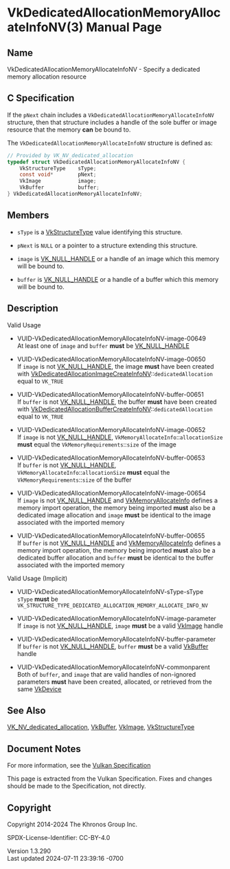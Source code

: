 # VkDedicatedAllocationMemoryAllocateInfoNV(3) Manual Page

## Name

VkDedicatedAllocationMemoryAllocateInfoNV - Specify a dedicated memory
allocation resource



## <a href="#_c_specification" class="anchor"></a>C Specification

If the `pNext` chain includes a
`VkDedicatedAllocationMemoryAllocateInfoNV` structure, then that
structure includes a handle of the sole buffer or image resource that
the memory **can** be bound to.

The `VkDedicatedAllocationMemoryAllocateInfoNV` structure is defined as:

``` c
// Provided by VK_NV_dedicated_allocation
typedef struct VkDedicatedAllocationMemoryAllocateInfoNV {
    VkStructureType    sType;
    const void*        pNext;
    VkImage            image;
    VkBuffer           buffer;
} VkDedicatedAllocationMemoryAllocateInfoNV;
```

## <a href="#_members" class="anchor"></a>Members

- `sType` is a [VkStructureType](https://registry.khronos.org/vulkan/specs/1.3-extensions/man/html/VkStructureType.html) value identifying
  this structure.

- `pNext` is `NULL` or a pointer to a structure extending this
  structure.

- `image` is [VK_NULL_HANDLE](https://registry.khronos.org/vulkan/specs/1.3-extensions/man/html/VK_NULL_HANDLE.html) or a handle of an
  image which this memory will be bound to.

- `buffer` is [VK_NULL_HANDLE](https://registry.khronos.org/vulkan/specs/1.3-extensions/man/html/VK_NULL_HANDLE.html) or a handle of a
  buffer which this memory will be bound to.

## <a href="#_description" class="anchor"></a>Description

Valid Usage

- <a href="#VUID-VkDedicatedAllocationMemoryAllocateInfoNV-image-00649"
  id="VUID-VkDedicatedAllocationMemoryAllocateInfoNV-image-00649"></a>
  VUID-VkDedicatedAllocationMemoryAllocateInfoNV-image-00649  
  At least one of `image` and `buffer` **must** be
  [VK_NULL_HANDLE](https://registry.khronos.org/vulkan/specs/1.3-extensions/man/html/VK_NULL_HANDLE.html)

- <a href="#VUID-VkDedicatedAllocationMemoryAllocateInfoNV-image-00650"
  id="VUID-VkDedicatedAllocationMemoryAllocateInfoNV-image-00650"></a>
  VUID-VkDedicatedAllocationMemoryAllocateInfoNV-image-00650  
  If `image` is not [VK_NULL_HANDLE](https://registry.khronos.org/vulkan/specs/1.3-extensions/man/html/VK_NULL_HANDLE.html), the image
  **must** have been created with
  [VkDedicatedAllocationImageCreateInfoNV](https://registry.khronos.org/vulkan/specs/1.3-extensions/man/html/VkDedicatedAllocationImageCreateInfoNV.html)::`dedicatedAllocation`
  equal to `VK_TRUE`

- <a href="#VUID-VkDedicatedAllocationMemoryAllocateInfoNV-buffer-00651"
  id="VUID-VkDedicatedAllocationMemoryAllocateInfoNV-buffer-00651"></a>
  VUID-VkDedicatedAllocationMemoryAllocateInfoNV-buffer-00651  
  If `buffer` is not [VK_NULL_HANDLE](https://registry.khronos.org/vulkan/specs/1.3-extensions/man/html/VK_NULL_HANDLE.html), the buffer
  **must** have been created with
  [VkDedicatedAllocationBufferCreateInfoNV](https://registry.khronos.org/vulkan/specs/1.3-extensions/man/html/VkDedicatedAllocationBufferCreateInfoNV.html)::`dedicatedAllocation`
  equal to `VK_TRUE`

- <a href="#VUID-VkDedicatedAllocationMemoryAllocateInfoNV-image-00652"
  id="VUID-VkDedicatedAllocationMemoryAllocateInfoNV-image-00652"></a>
  VUID-VkDedicatedAllocationMemoryAllocateInfoNV-image-00652  
  If `image` is not [VK_NULL_HANDLE](https://registry.khronos.org/vulkan/specs/1.3-extensions/man/html/VK_NULL_HANDLE.html),
  `VkMemoryAllocateInfo`::`allocationSize` **must** equal the
  `VkMemoryRequirements`::`size` of the image

- <a href="#VUID-VkDedicatedAllocationMemoryAllocateInfoNV-buffer-00653"
  id="VUID-VkDedicatedAllocationMemoryAllocateInfoNV-buffer-00653"></a>
  VUID-VkDedicatedAllocationMemoryAllocateInfoNV-buffer-00653  
  If `buffer` is not [VK_NULL_HANDLE](https://registry.khronos.org/vulkan/specs/1.3-extensions/man/html/VK_NULL_HANDLE.html),
  `VkMemoryAllocateInfo`::`allocationSize` **must** equal the
  `VkMemoryRequirements`::`size` of the buffer

- <a href="#VUID-VkDedicatedAllocationMemoryAllocateInfoNV-image-00654"
  id="VUID-VkDedicatedAllocationMemoryAllocateInfoNV-image-00654"></a>
  VUID-VkDedicatedAllocationMemoryAllocateInfoNV-image-00654  
  If `image` is not [VK_NULL_HANDLE](https://registry.khronos.org/vulkan/specs/1.3-extensions/man/html/VK_NULL_HANDLE.html) and
  [VkMemoryAllocateInfo](https://registry.khronos.org/vulkan/specs/1.3-extensions/man/html/VkMemoryAllocateInfo.html) defines a memory
  import operation, the memory being imported **must** also be a
  dedicated image allocation and `image` **must** be identical to the
  image associated with the imported memory

- <a href="#VUID-VkDedicatedAllocationMemoryAllocateInfoNV-buffer-00655"
  id="VUID-VkDedicatedAllocationMemoryAllocateInfoNV-buffer-00655"></a>
  VUID-VkDedicatedAllocationMemoryAllocateInfoNV-buffer-00655  
  If `buffer` is not [VK_NULL_HANDLE](https://registry.khronos.org/vulkan/specs/1.3-extensions/man/html/VK_NULL_HANDLE.html) and
  [VkMemoryAllocateInfo](https://registry.khronos.org/vulkan/specs/1.3-extensions/man/html/VkMemoryAllocateInfo.html) defines a memory
  import operation, the memory being imported **must** also be a
  dedicated buffer allocation and `buffer` **must** be identical to the
  buffer associated with the imported memory

Valid Usage (Implicit)

- <a href="#VUID-VkDedicatedAllocationMemoryAllocateInfoNV-sType-sType"
  id="VUID-VkDedicatedAllocationMemoryAllocateInfoNV-sType-sType"></a>
  VUID-VkDedicatedAllocationMemoryAllocateInfoNV-sType-sType  
  `sType` **must** be
  `VK_STRUCTURE_TYPE_DEDICATED_ALLOCATION_MEMORY_ALLOCATE_INFO_NV`

- <a
  href="#VUID-VkDedicatedAllocationMemoryAllocateInfoNV-image-parameter"
  id="VUID-VkDedicatedAllocationMemoryAllocateInfoNV-image-parameter"></a>
  VUID-VkDedicatedAllocationMemoryAllocateInfoNV-image-parameter  
  If `image` is not [VK_NULL_HANDLE](https://registry.khronos.org/vulkan/specs/1.3-extensions/man/html/VK_NULL_HANDLE.html), `image`
  **must** be a valid [VkImage](https://registry.khronos.org/vulkan/specs/1.3-extensions/man/html/VkImage.html) handle

- <a
  href="#VUID-VkDedicatedAllocationMemoryAllocateInfoNV-buffer-parameter"
  id="VUID-VkDedicatedAllocationMemoryAllocateInfoNV-buffer-parameter"></a>
  VUID-VkDedicatedAllocationMemoryAllocateInfoNV-buffer-parameter  
  If `buffer` is not [VK_NULL_HANDLE](https://registry.khronos.org/vulkan/specs/1.3-extensions/man/html/VK_NULL_HANDLE.html), `buffer`
  **must** be a valid [VkBuffer](https://registry.khronos.org/vulkan/specs/1.3-extensions/man/html/VkBuffer.html) handle

- <a href="#VUID-VkDedicatedAllocationMemoryAllocateInfoNV-commonparent"
  id="VUID-VkDedicatedAllocationMemoryAllocateInfoNV-commonparent"></a>
  VUID-VkDedicatedAllocationMemoryAllocateInfoNV-commonparent  
  Both of `buffer`, and `image` that are valid handles of non-ignored
  parameters **must** have been created, allocated, or retrieved from
  the same [VkDevice](https://registry.khronos.org/vulkan/specs/1.3-extensions/man/html/VkDevice.html)

## <a href="#_see_also" class="anchor"></a>See Also

[VK_NV_dedicated_allocation](https://registry.khronos.org/vulkan/specs/1.3-extensions/man/html/VK_NV_dedicated_allocation.html),
[VkBuffer](https://registry.khronos.org/vulkan/specs/1.3-extensions/man/html/VkBuffer.html), [VkImage](https://registry.khronos.org/vulkan/specs/1.3-extensions/man/html/VkImage.html),
[VkStructureType](https://registry.khronos.org/vulkan/specs/1.3-extensions/man/html/VkStructureType.html)

## <a href="#_document_notes" class="anchor"></a>Document Notes

For more information, see the <a
href="https://registry.khronos.org/vulkan/specs/1.3-extensions/html/vkspec.html#VkDedicatedAllocationMemoryAllocateInfoNV"
target="_blank" rel="noopener">Vulkan Specification</a>

This page is extracted from the Vulkan Specification. Fixes and changes
should be made to the Specification, not directly.

## <a href="#_copyright" class="anchor"></a>Copyright

Copyright 2014-2024 The Khronos Group Inc.

SPDX-License-Identifier: CC-BY-4.0

Version 1.3.290  
Last updated 2024-07-11 23:39:16 -0700
